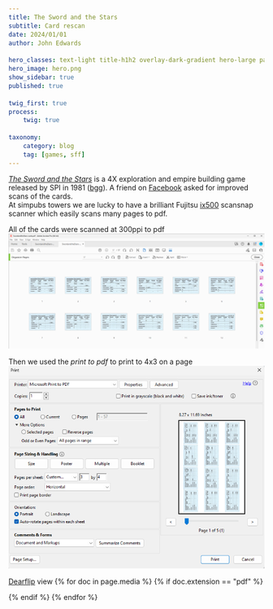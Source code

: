```yaml
---
title: The Sword and the Stars
subtitle: Card rescan
date: 2024/01/01
author: John Edwards

hero_classes: text-light title-h1h2 overlay-dark-gradient hero-large parallax
hero_image: hero.png
show_sidebar: true
published: true 

twig_first: true
process:
    twig: true

taxonomy:
    category: blog
    tag: [games, sff]
---
```

*[The Sword and the Stars]* is a 4X exploration and empire building game released by SPI in 1981 ([bgg]). A friend on [Facebook] asked for improved scans of the cards.  
At simpubs towers we are lucky to have a brilliant Fujitsu [ix500] scansnap scanner which easily scans many pages to pdf.  

All of the cards were scanned at 300ppi to pdf
![individual](individual.png)

Then we used the *print to pdf* to print to 4x3 on a page
![print](print.png)

[Dearflip] view
{% for doc in page.media %}
{% if doc.extension == "pdf" %}
 <div class="_df_book" height="720" webgl="true" backgroundcolor="white" source="{{ doc.url|replace({' ':'%20'}) }}" id="df_manual_book"> </div>
{% endif %}
{% endfor %}  

[ix500]: https://www.pfu.ricoh.com/global/scanners/scansnap/ix500/
[facebook]: https://www.facebook.com/groups/spigames/posts/2368822476647433/?comment_id=2368875923308755
[bgg]: https://boardgamegeek.com/boardgame/2121/sword-and-stars
[The Sword and the Stars]: https://nextcloud.simpubs.org/s/JLqwBftQGyeA5gs?
[pdf]: https://nextcloud.simpubs.org/s/JLqwBftQGyeA5gs?dir=undefined&openfile=198037
[dearflip]: https://github.com/dearhive/dearflip-jquery-flipbook
